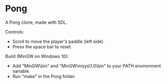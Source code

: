 # Pong
A Pong clone, made with SDL.

Controls:
- Scroll to move the player's paddle (left side).
- Press the space bar to reset.

Build (MinGW on Windows 10):
- Add "MinGW\bin" and "MinGW\msys\1.0\bin" to your PATH environment variable.
- Run "make" in the Pong folder.
